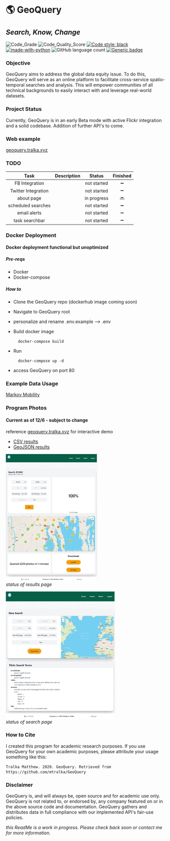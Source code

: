 # :earth_americas: GeoQuery

## *Search, Know, Change*

![Code_Grade](https://www.code-inspector.com/project/16749/status/svg) ![Code_Quality_Score](https://www.code-inspector.com/project/16749/score/svg) [![Code style: black](https://img.shields.io/badge/code%20style-black-000000.svg)](https://github.com/psf/black) <br/>
[![made-with-python](https://img.shields.io/badge/Made%20with-Python-1f425f.svg)](https://www.python.org/) ![GitHub language count](https://img.shields.io/github/languages/count/mtralka/GeoQuery) [![Generic badge](https://img.shields.io/badge/Status-Development-orange.svg)](https://shields.io/)

### Objective

 GeoQuery aims to address the global data equity issue. To do this, GeoQuery will serve as an online platform to facilitate cross-service spatio-temporal searches and analysis. This will empower communities of all technical backgrounds to easily interact with and leverage real-world datasets.

### Project Status

 Currently, GeoQuery is in an early Beta mode with active Flickr integration and a solid codebase. Addition of further API's to come.

### Web example
 
[geoquery.tralka.xyz](https://geoquery.tralka.xyz)

### TODO

**Task**|**Description**|**Status**|**Finished**
:-----:|:-----:|:-----:|:-----:
FB Integration| |not started| :heavy_minus_sign:
Twitter Integration| |not started| :heavy_minus_sign:
about page| |in progress| :soon:
scheduled searches | |not started| :heavy_minus_sign:
email alerts | |not started| :heavy_minus_sign:
task searchbar | |not started| :heavy_minus_sign:

### Docker Deployment

#### Docker deployment functional but unoptimized

##### Pre-reqs

- Docker
- Docker-compose

##### How to

- Clone the GeoQuery repo (dockerhub image coming soon)
- Navigate to GeoQuery root
- personalize and rename .env.example --> .env
- Build docker image

  ```
    docker-compose build
  ```

- Run

  ```
    docker-compose up -d
  ```

- access GeoQuery on port 80

### Example Data Usage

[Markov Mobility](example/markov_mobility/pipeline_pdf.pdf)

### Program Photos

#### Current as of 12/6 - subject to change

reference [geoquery.tralka.xyz](https://geoquery.tralka.xyz) for interactive demo

- [CSV results](example/exampleCSV.csv)
- [GeoJSON results](example/exampleGeoJSON.geojson)

 <a href="url"><img src="example/resultsPage.PNG" align="center" height="400" width="" ></a><br/>
*status of results page*

 <a href="url"><img src="example/searchPage.PNG" align="center" height="400" width="" ></a><br/>
 *status of search page*

### How to Cite

I created this program for academic research purposes. If you use GeoQuery for your own academic purposes, please attribute your usage something like this:

```
Tralka Matthew. 2020. GeoQuery. Retrieved from https://github.com/mtralka/GeoQuery
```

### Disclaimer

GeoQuery is, and will always be, open source and for academic use only. GeoQuery is not related to, or endorsed by, any company featured on or in the above source code and documentation. GeoQuery gathers and distributes data in full compliance with our implemented API's fair-use policies.

*this ReadMe is a work in progress. Please check back soon or contact me for more information.*
